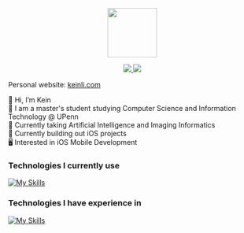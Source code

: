 <div id="header" align="center">
  <img src="https://media.giphy.com/media/M9gbBd9nbDrOTu1Mqx/giphy.gif" width="100"/>
  <p>
  <a href="https://www.linkedin.com/in/keinli/" rel="nofollow noreferrer">
    <img src="https://skillicons.dev/icons?i=linkedin"/>
  </a> 
  <a href="https://drive.google.com/file/d/1Z-bJVETagMPQDIQK5O_Tv2MCEcKaAj6e/view?usp=sharing">
    <img src="https://skillicons.dev/icons?i=gcp"/> 
  </a>
</p>
</div>


Personal website: [keinli.com](http://keinli.com)  

👋 Hi, I’m Kein  
💪 I am a master's student studying Computer Science and Information Technology @ UPenn    
📘 Currently taking Artificial Intelligence and Imaging Informatics  
📕 Currently building out iOS projects    
🖥️ Interested in iOS Mobile Development



### Technologies I currently use
[![My Skills](https://skillicons.dev/icons?i=swift,py&perline=15)](https://skillicons.dev)

### Technologies I have experience in
[![My Skills](https://skillicons.dev/icons?i=java,react,nodejs,express,postgres,tailwind&perline=15)](https://skillicons.dev)

